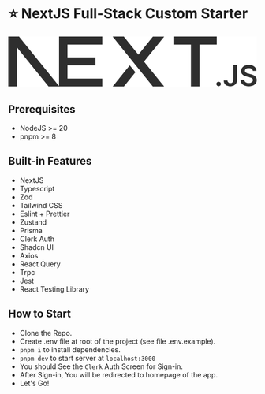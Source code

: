 # ⭐ NextJS Full-Stack Custom Starter

![Homepage](./public/next.svg)

## Prerequisites

- NodeJS >= 20
- pnpm >= 8

## Built-in Features

- NextJS
- Typescript
- Zod
- Tailwind CSS
- Eslint + Prettier
- Zustand
- Prisma
- Clerk Auth
- Shadcn UI
- Axios
- React Query
- Trpc
- Jest
- React Testing Library

## How to Start

- Clone the Repo.
- Create .env file at root of the project (see file .env.example).
- `pnpm i` to install dependencies.
- `pnpm dev` to start server at `localhost:3000`
- You should See the `Clerk` Auth Screen for Sign-in.
- After Sign-in, You will be redirected to homepage of the app.
- Let's Go!
